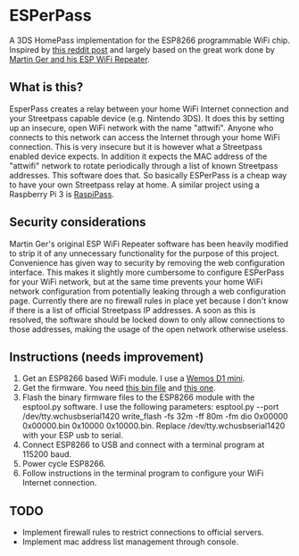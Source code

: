 # ESPerPass
A 3DS HomePass implementation for the ESP8266 programmable WiFi chip.
Inspired by [this reddit post](https://www.reddit.com/r/3DS/comments/80k0qb/homepass_for_cheap_using_an_esp8266/)
and largely based on the great work done by [Martin Ger and his ESP WiFi Repeater](https://github.com/martin-ger/esp_wifi_repeater).

## What is this?
EsperPass creates a relay between your home WiFi Internet connection and your Streetpass capable device (e.g. Nintendo 3DS). It does this by setting up an insecure, open WiFi network with the name "attwifi". Anyone who connects to this network can access the Internet through your home WiFi connection. This is very insecure but it is however what a Streetpass enabled device expects. In addition it expects the MAC address of the "attwifi" network to rotate periodically through a list of known Streetpass addresses. This software does that.
So basically ESPerPass is a cheap way to have your own Streetpass relay at home.
A similar project using a Raspberry Pi 3 is [RaspiPass](https://github.com/Pinchie/RaspiPass).

## Security considerations
Martin Ger's original ESP WiFi Repeater software has been heavily modified to strip it of any unnecessary functionality for the purpose of this project. Convenience has given way to security by removing the web configuration interface. This makes it slightly more cumbersome to configure ESPerPass for your WiFi network, but at the same time prevents your home WiFi network configuration from potentially leaking through a web configuration page.
Currently there are no firewall rules in place yet because I don't know if there is a list of official Streetpass IP addresses. A soon as this is resolved, the software should be locked down to only allow connections to those addresses, making the usage of the open network otherwise useless.

## Instructions (needs improvement)
1. Get an ESP8266 based WiFi module. I use a [Wemos D1 mini](https://www.aliexpress.com/item/ESP8266-ESP12-ESP-12-WeMos-D1-Mini-WIFI-Dev-Kit-Development-Board-NodeMCU-Lua/32653918483.html).
2. Get the firmware. You need [this bin file](https://github.com/michaelshmitty/esperpass/raw/master/firmware/0x00000.bin) and [this one](https://github.com/michaelshmitty/esperpass/raw/master/firmware/0x00000.bin).
3. Flash the binary firmware files to the ESP8266 module with the esptool.py software. I use the following parameters: esptool.py --port /dev/tty.wchusbserial1420 write_flash -fs 32m -ff 80m -fm dio 0x00000 0x00000.bin 0x10000 0x10000.bin.
Replace /dev/tty.wchusbserial1420 with your ESP usb to serial.
4. Connect ESP8266 to USB and connect with a terminal program at 115200 baud.
5. Power cycle ESP8266.
6. Follow instructions in the terminal program to configure your WiFi Internet connection.

## TODO
* Implement firewall rules to restrict connections to official servers.
* Implement mac address list management through console.
